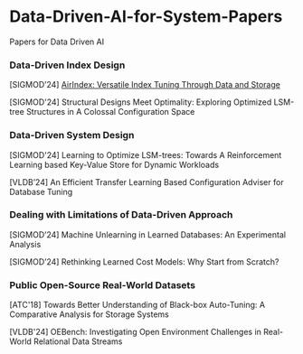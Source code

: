 # Data-Driven-AI-for-System-Papers
Papers for Data Driven AI

### Data-Driven Index Design

[SIGMOD’24] [AirIndex: Versatile Index Tuning Through Data and Storage](https://dl.acm.org/doi/pdf/10.1145/3617308)

[SIGMOD'24] Structural Designs Meet Optimality: Exploring Optimized LSM-tree Structures in A Colossal Configuration Space

### Data-Driven System Design

[SIGMOD'24] Learning to Optimize LSM-trees: Towards A Reinforcement Learning based Key-Value Store for Dynamic Workloads

[VLDB’24] An Efficient Transfer Learning Based Configuration Adviser for Database Tuning

### Dealing with Limitations of Data-Driven Approach

[SIGMOD’24] Machine Unlearning in Learned Databases: An Experimental Analysis

[SIGMOD’24] Rethinking Learned Cost Models: Why Start from Scratch?

### Public Open-Source Real-World Datasets

[ATC'18] Towards Better Understanding of Black-box Auto-Tuning: A Comparative Analysis for Storage Systems

[VLDB'24] OEBench: Investigating Open Environment Challenges in Real-World Relational Data Streams



